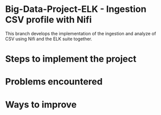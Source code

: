 # Big-Data-Project-ELK - Ingestion CSV profile with Nifi
This branch develops the implementation of the ingestion and analyze of CSV using Nifi and the ELK suite together. 

# Steps to implement the project 

# Problems encountered

# Ways to improve
